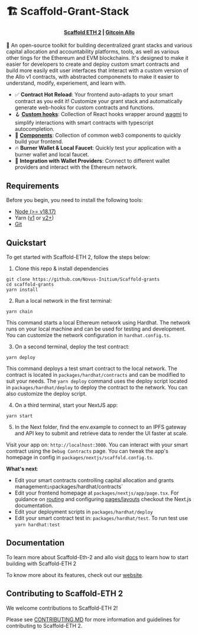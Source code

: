# 🏗 Scaffold-Grant-Stack

<h4 align="center">
  <a href="https://docs.scaffoldeth.io">Scaffold ETH 2</a> |
  <a href="https://github.com/allo-protocol">Gitcoin Allo</a>
</h4>

🧪 An open-source toolkit for building decentralized grant stacks and various capital allocation and accountability platforms, tools, as well as various other tings for the Ethereum and EVM blockchains. It's designed to make it easier for developers to create and deploy custom smart contracts and build more easily edit user interfaces that interact with a custom version of the Allo v1 contracts, with abstracted componenets to make it easier to understand, modify, experiement, and learn with.

- ✅ **Contract Hot Reload**: Your frontend auto-adapts to your smart contract as you edit it! Customize your grant stack and automatically generate web-hooks for custom contracts and functions. 
- 🪝 **[Custom hooks](https://docs.scaffoldeth.io/hooks/)**: Collection of React hooks wrapper around [wagmi](https://wagmi.sh/) to simplify interactions with smart contracts with typescript autocompletion.
- 🧱 [**Components**](https://docs.scaffoldeth.io/components/): Collection of common web3 components to quickly build your frontend.
- 🔥 **Burner Wallet & Local Faucet**: Quickly test your application with a burner wallet and local faucet.
- 🔐 **Integration with Wallet Providers**: Connect to different wallet providers and interact with the Ethereum network.

## Requirements

Before you begin, you need to install the following tools:

- [Node (>= v18.17)](https://nodejs.org/en/download/)
- Yarn ([v1](https://classic.yarnpkg.com/en/docs/install/) or [v2+](https://yarnpkg.com/getting-started/install))
- [Git](https://git-scm.com/downloads)

## Quickstart

To get started with Scaffold-ETH 2, follow the steps below:

1. Clone this repo & install dependencies

```
git clone https://github.com/Novus-Initium/Scaffold-grants
cd scaffold-grants
yarn install
```

2. Run a local network in the first terminal:

```
yarn chain
```

This command starts a local Ethereum network using Hardhat. The network runs on your local machine and can be used for testing and development. You can customize the network configuration in `hardhat.config.ts`.

3. On a second terminal, deploy the test contract:

```
yarn deploy
```

This command deploys a test smart contract to the local network. The contract is located in `packages/hardhat/contracts` and can be modified to suit your needs. The `yarn deploy` command uses the deploy script located in `packages/hardhat/deploy` to deploy the contract to the network. You can also customize the deploy script.

4. On a third terminal, start your NextJS app:

```
yarn start
```

5. In the Next folder, find the env.example to connect to an IPFS gateway and API key to submit and retrieve data to render the UI faster at scale. 

Visit your app on: `http://localhost:3000`. You can interact with your smart contract using the `Debug Contracts` page. You can tweak the app's homepage in config in `packages/nextjs/scaffold.config.ts`.

**What's next**:

- Edit your smart contracts controlling capital allocation and grants management` in `packages/hardhat/contracts`
- Edit your frontend homepage at `packages/nextjs/app/page.tsx`. For guidance on [routing](https://nextjs.org/docs/app/building-your-application/routing/defining-routes) and configuring [pages/layouts](https://nextjs.org/docs/app/building-your-application/routing/pages-and-layouts) checkout the Next.js documentation.
- Edit your deployment scripts in `packages/hardhat/deploy`
- Edit your smart contract test in: `packages/hardhat/test`. To run test use `yarn hardhat:test`

## Documentation

To learn more about Scaffold-Eth-2 and allo visit [docs](https://docs.scaffoldeth.io) to learn how to start building with Scaffold-ETH 2

To know more about its features, check out our [website](https://scaffoldeth.io).

## Contributing to Scaffold-ETH 2

We welcome contributions to Scaffold-ETH 2!

Please see [CONTRIBUTING.MD](https://github.com/scaffold-eth/scaffold-eth-2/blob/main/CONTRIBUTING.md) for more information and guidelines for contributing to Scaffold-ETH 2.
